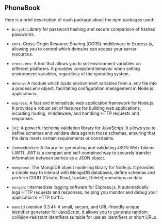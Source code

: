 ## PhoneBook

Here is a brief description of each package about the npm packages used: 

- `bcrypt`: Library for password hashing and secure comparison of hashed passwords.

- `cors`: Cross-Origin Resource Sharing (CORS) middleware in Express.js, allowing you to control which domains can access your server resources.

- `cross-env`: A tool that allows you to set environment variables on different platforms. It provides consistent behavior when setting environment variables, regardless of the operating system.

- `dotenv`: A module which loads environment variables from a .env file into a process.env object, facilitating configuration management in Node.js applications.

- `express`: A fast and minimalistic web application framework for Node.js. It provides a robust set of features for building web applications, including routing, middleware, and handling HTTP requests and responses.

- `joi`: A powerful schema validation library for JavaScript. It allows you to define schemas and validate data against those schemas, ensuring that the data meets certain requirements or constraints.

- `jsonwebtoken`: A library for generating and validating JSON Web Tokens (JWT). JWT is a compact and self-contained way to securely transfer information between parties as a JSON object.

- `mongoose`: The MongoDB object modeling library for Node.js. It provides a simple way to interact with MongoDB databases, define schemas and perform CRUD (Create, Read, Update, Delete) operations on data.

- `morgan`: Intermediate logging software for Express.js. It automatically logs HTTP requests and responses, helping you monitor and debug your application's HTTP traffic.

- `nanoid` (version 3.3.4): A small, secure, and URL-friendly unique identifier generator for JavaScript. It allows you to generate random, collision-resistant identifiers suitable for use as identifiers or short URLs.
